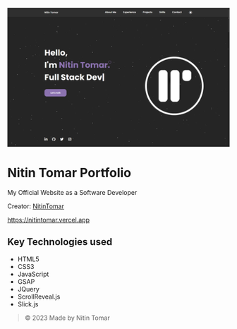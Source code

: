 ![banner](https://github.com/nitin0002/NitinTomar/blob/main/assets/img/Preview.png)
#  Nitin Tomar Portfolio

My Official Website as a Software Developer
 
Creator: [NitinTomar](https://github.com/nitin0002)

https://nitintomar.vercel.app

## Key Technologies used
- HTML5
- CSS3
- JavaScript
- GSAP
- JQuery
- ScrollReveal.js
- Slick.js

> © 2023 Made by Nitin Tomar
